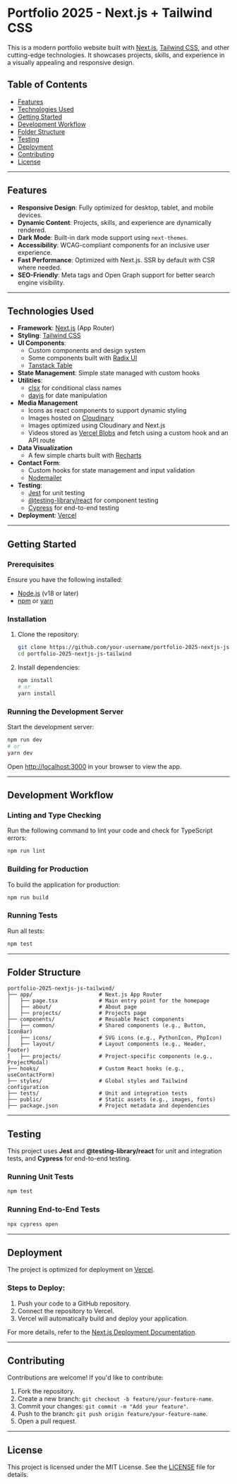 # Portfolio 2025 - Next.js + Tailwind CSS

This is a modern portfolio website built with [Next.js](https://nextjs.org), [Tailwind CSS](https://tailwindcss.com), and other cutting-edge technologies. It showcases projects, skills, and experience in a visually appealing and responsive design.

## Table of Contents

- [Features](#features)
- [Technologies Used](#technologies-used)
- [Getting Started](#getting-started)
- [Development Workflow](#development-workflow)
- [Folder Structure](#folder-structure)
- [Testing](#testing)
- [Deployment](#deployment)
- [Contributing](#contributing)
- [License](#license)

---

## Features

- **Responsive Design**: Fully optimized for desktop, tablet, and mobile devices.
- **Dynamic Content**: Projects, skills, and experience are dynamically rendered.
- **Dark Mode**: Built-in dark mode support using `next-themes`.
- **Accessibility**: WCAG-compliant components for an inclusive user experience.
- **Fast Performance**: Optimized with Next.js. SSR by default with CSR where needed.
- **SEO-Friendly**: Meta tags and Open Graph support for better search engine visibility.

---

## Technologies Used

- **Framework**: [Next.js](https://nextjs.org) (App Router)
- **Styling**: [Tailwind CSS](https://tailwindcss.com)
- **UI Components**: 
    - Custom components and design system
    - Some components built with [Radix UI](https://www.radix-ui.com)
    - [Tanstack Table](https://tanstack.com/table)
- **State Management**: Simple state managed with custom hooks
- **Utilities**: 
  - [clsx](https://github.com/lukeed/clsx) for conditional class names
  - [dayjs](https://day.js.org) for date manipulation
- **Media Management**
    - Icons as react components to support dynamic styling
    - Images hosted on [Cloudinary](https://cloudinary.com/)
    - Images optimized using Cloudinary and Next.js
    - Videos stored as [Vercel Blobs](https://vercel.com/docs/vercel-blob) and fetch using a custom hook and an API route
- **Data Visualization**
    - A few simple charts built with [Recharts](https://recharts.org/en-US)
- **Contact Form**: 
    - Custom hooks for state management and input validation
    - [Nodemailer](https://www.npmjs.com/package/nodemailer)
- **Testing**:
  - [Jest](https://jestjs.io) for unit testing
  - [@testing-library/react](https://testing-library.com/docs/react-testing-library/intro/) for component testing
  - [Cypress](https://www.cypress.io) for end-to-end testing
- **Deployment**: [Vercel](https://vercel.com)

---

## Getting Started

### Prerequisites

Ensure you have the following installed:
- [Node.js](https://nodejs.org) (v18 or later)
- [npm](https://www.npmjs.com) or [yarn](https://yarnpkg.com)

### Installation

1. Clone the repository:
   ```bash
   git clone https://github.com/your-username/portfolio-2025-nextjs-js-tailwind.git
   cd portfolio-2025-nextjs-js-tailwind
   ```

2. Install dependencies:
   ```bash
   npm install
   # or
   yarn install
   ```

### Running the Development Server

Start the development server:
```bash
npm run dev
# or
yarn dev
```

Open [http://localhost:3000](http://localhost:3000) in your browser to view the app.

---

## Development Workflow

### Linting and Type Checking
Run the following command to lint your code and check for TypeScript errors:
```bash
npm run lint
```

### Building for Production
To build the application for production:
```bash
npm run build
```

### Running Tests
Run all tests:
```bash
npm test
```

---

## Folder Structure

```
portfolio-2025-nextjs-js-tailwind/
├── app/                     # Next.js App Router
│   ├── page.tsx             # Main entry point for the homepage
│   ├── about/               # About page
│   ├── projects/            # Projects page
├── components/              # Reusable React components
│   ├── common/              # Shared components (e.g., Button, IconBar)
│   ├── icons/               # SVG icons (e.g., PythonIcon, PhpIcon)
│   ├── layout/              # Layout components (e.g., Header, Footer)
│   ├── projects/            # Project-specific components (e.g., ProjectModal)
├── hooks/                   # Custom React hooks (e.g., useContactForm)
├── styles/                  # Global styles and Tailwind configuration
├── tests/                   # Unit and integration tests
├── public/                  # Static assets (e.g., images, fonts)
├── package.json             # Project metadata and dependencies
```

---

## Testing

This project uses **Jest** and **@testing-library/react** for unit and integration tests, and **Cypress** for end-to-end testing.

### Running Unit Tests
```bash
npm test
```

### Running End-to-End Tests
```bash
npx cypress open
```

---

## Deployment

The project is optimized for deployment on [Vercel](https://vercel.com).

### Steps to Deploy:
1. Push your code to a GitHub repository.
2. Connect the repository to Vercel.
3. Vercel will automatically build and deploy your application.

For more details, refer to the [Next.js Deployment Documentation](https://nextjs.org/docs/app/building-your-application/deploying).

---

## Contributing

Contributions are welcome! If you'd like to contribute:
1. Fork the repository.
2. Create a new branch: `git checkout -b feature/your-feature-name`.
3. Commit your changes: `git commit -m "Add your feature"`.
4. Push to the branch: `git push origin feature/your-feature-name`.
5. Open a pull request.

---

## License

This project is licensed under the MIT License. See the [LICENSE](LICENSE) file for details.
